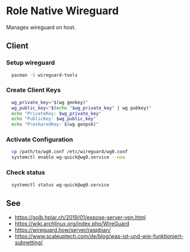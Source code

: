 # Role Native Wireguard
Manages wireguard on host.

## Client
### Setup wireguard
```bash
  pacman -S wireguard-tools
```

### Create Client Keys
```bash
  wg_private_key="$(wg genkey)"
  wg_public_key="$(echo "$wg_private_key" | wg pubkey)"
  echo "PrivateKey: $wg_private_key"
  echo "PublicKey: $wg_public_key"
  echo "PresharedKey: $(wg genpsk)"
```

### Activate Configuration
```bash
  cp /path/to/wg0.conf /etc/wireguard/wg0.conf
  systemctl enable wg-quick@wg0.service --now
```

### Check status
```bash
  systemctl status wg-quick@wg0.service
```

## See
- https://golb.hplar.ch/2019/01/expose-server-vpn.html
- https://wiki.archlinux.org/index.php/WireGuard
- https://wireguard.how/server/raspbian/
- https://www.scaleuptech.com/de/blog/was-ist-und-wie-funktioniert-subnetting/
